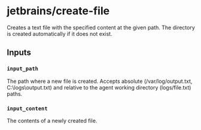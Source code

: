 # jetbrains/create-file

Creates a text file with the specified content at the given path.
The directory is created automatically if it does not exist.

## Inputs

### `input_path`
The path where a new file is created.
Accepts absolute (/var/log/output.txt, C:\logs\output.txt) and relative to the agent working directory (logs/file.txt) paths.

### `input_content`
The contents of a newly created file.